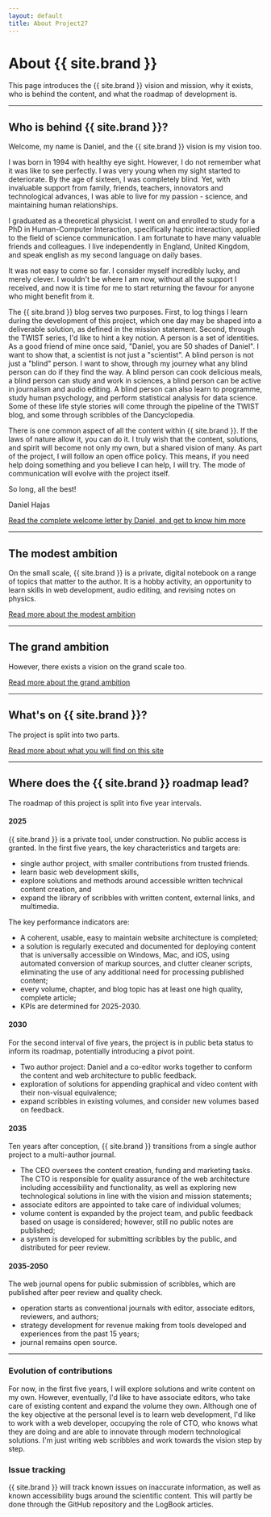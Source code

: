 ```yaml
---
layout: default
title: About Project27
---
```


# About {{ site.brand }}

This page introduces the {{ site.brand }} vision and mission, why it exists, who is behind the content, and what the roadmap of development is.

---

## Who is behind {{ site.brand }}?

Welcome, my name is Daniel, and the {{ site.brand }} vision is my vision too. 

I was born in 1994 with healthy eye sight. However, I do not remember what it was like to see perfectly. I was very young when my sight started to deteriorate. By the age of sixteen, I was completely blind. Yet, with invaluable support from family, friends, teachers, innovators and technological advances, I was able to live for my passion - science, and maintaining human relationships.

I graduated as a theoretical physicist. I went on and enrolled to study for a PhD in Human-Computer Interaction, specifically haptic interaction, applied to the field of science communication. I am fortunate to have many valuable friends and colleagues. I live independently in England, United Kingdom, and speak english as my second language on daily bases. 

It was not easy to come so far. I consider myself incredibly lucky, and merely clever. I wouldn't be where I am now, without all the support I received, and now it is time for me to start returning the favour for anyone who might benefit from it.

The {{ site.brand }} blog serves two purposes. First, to log things I learn during the development of this project, which one day may be shaped into a deliverable solution, as defined in the mission statement. Second, through the TWIST series, I'd like to hint a key notion. A person is a set of identities. As a good friend of mine once said, "Daniel, you are 50 shades of Daniel". I want to show that, a scientist is not just a "scientist". A blind person is not just a "blind" person. I want to show, through my journey what any blind person can do if they find the way. A blind person can cook delicious meals, a blind person can study and work in sciences, a blind person can be active in journalism and audio editing. A blind person can also learn to programme, study human psychology, and perform statistical analysis for data science. Some of these life style stories will come through the pipeline of the TWIST blog, and some through scribbles of the Dancyclopedia. 

There is one common aspect of all the content within {{ site.brand }}. If the laws of nature allow it, you can do it. I truly wish that the content, solutions, and spirit will become not only my own, but a shared vision of many. As part of the project, I will follow an open office policy. This means, if you need help doing something and you believe I can help, I will try. The mode of communication will evolve with the project itself. 

So long, all the best!

Daniel Hajas

[Read the complete welcome letter by Daniel, and get to know him more](./about/author.html)

---

## The modest ambition

On the small scale, {{ site.brand }} is a private, digital notebook on a range of topics that matter to the author. It is a hobby activity, an opportunity to learn skills in web development, audio editing, and revising notes on physics.

[Read more about the modest ambition](./about/modest.html)

---

## The grand ambition

However, there exists a vision on the grand scale too.

[Read more about the grand ambition](./about/grand.html)

---

## What's on {{ site.brand }}?

The project is split into two parts.

[Read more about what you will find on this site](./about/content.html)

---

## Where does the {{ site.brand }} roadmap lead?

The roadmap of this project is split into five year intervals.

#### 2025

 {{ site.brand }} is a private tool, under construction. No public access is granted. In the first five years, the key characteristics and targets are:

* single author project, with smaller contributions from trusted friends.
* learn basic web development skills, 
* explore solutions and methods around accessible written technical content creation, and
* expand the library of scribbles with written content, external links, and multimedia.

The key performance indicators are:

* A coherent, usable, easy to maintain website architecture is completed;
* a solution is regularly executed and documented for deploying content that is universally accessible on Windows, Mac, and iOS, using automated conversion of markup sources, and clutter cleaner scripts, eliminating the use of any additional need for processing published content;
* every volume, chapter, and blog topic has at least one high quality, complete article;
* KPIs are determined for 2025-2030.

#### 2030

For the second interval of five years, the project is in public beta status to inform its roadmap, potentially introducing a pivot point.

* Two author project: Daniel and a co-editor works together to conform the content and web architecture to public feedback.
* exploration of solutions for appending graphical and video content with their non-visual equivalence;
* expand scribbles in existing volumes, and consider new volumes based on feedback.

#### 2035

Ten years after conception, {{ site.brand }} transitions from a single author project to a multi-author journal. 

* The CEO oversees the content creation, funding and marketing tasks. The CTO is responsible for quality assurance of the web architecture including accessibility and functionality, as well as exploring new technological solutions in line with the vision and mission statements;
* associate editors are appointed to take care of individual volumes;
* volume content is expanded by the project team, and public feedback based on usage is considered; however, still no public notes are published;
* a system is developed for submitting scribbles by the public, and distributed for peer review.

#### 2035-2050

The web journal opens for public submission of scribbles, which are published after peer review and quality check.

* operation starts as conventional journals with editor, associate editors, reviewers, and authors;
* strategy development for revenue making from tools developed and experiences from the past 15 years;
* journal remains open source.

---

### Evolution of contributions

For now, in the first five years, I will explore solutions and write content  on my own. However, eventually, I'd like to have associate editors, who take care of existing content and expand the volume they own. Although one of the key objective at the personal level is to learn web development, I'd like to work with a web developer, occupying the role of CTO, who knows what they are doing and are able to innovate through modern technological solutions. I'm just writing web scribbles and work towards the vision step by step. 

### Issue tracking

{{ site.brand }} will track known issues on inaccurate information, as well as known accessibility bugs around the scientific content. This will partly be done through the GitHub repository and the LogBook articles.